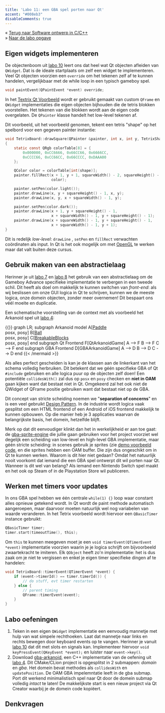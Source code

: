 ```yaml
---
title: 'Labo 11: een GBA spel porten naar Qt'
accent: "#008eb3"
disableComments: true
---
```


&laquo;&nbsp;[Terug naar Software ontwerp in C/C++](/teaching/cpp)<br/>
&raquo;&nbsp;[Naar de labo opgave](#oef)

## Eigen widgets implementeren 

De objectenboom uit [labo 10](/teaching/cpp/labo-10) leert ons dat heel wat Qt objecten afleiden van `QWidget`. Dat is de ideale startplaats om zelf een widget te implementeren. Veel Qt objecten voorzien een `override` om het tekenen zelf af te kunnen handelen, vergelijkbaar met de while loop in een typisch gameboy spel. 

```C
void paintEvent(QPaintEvent *event) override;
```

In het [Textrix Qt Voorbeeld](http://doc.qt.io/qt-5/qtwidgets-widgets-tetrix-example.html) wordt er gebruikt gemaakt van custom `QFrame` en `QWidget` implementaties die eigen objecten bijhouden die de tetris blokken voorstellen. Het tekenen van die blokken wordt aan de eigen code overgelaten. De `QPainter` klasse handelt het low-level tekenen af. 

Dit voorbeeld, uit het voorbeeld genomen, tekent een tetris "shape" op het spelbord voor een gegeven painter instantie:

```C
void TetrixBoard::drawSquare(QPainter &painter, int x, int y, TetrixShape shape)
{
    static const QRgb colorTable[8] = {
        0x000000, 0xCC6666, 0x66CC66, 0x6666CC,
        0xCCCC66, 0xCC66CC, 0x66CCCC, 0xDAAA00
    };

    QColor color = colorTable[int(shape)];
    painter.fillRect(x + 1, y + 1, squareWidth() - 2, squareHeight() - 2,
                     color);

    painter.setPen(color.light());
    painter.drawLine(x, y + squareHeight() - 1, x, y);
    painter.drawLine(x, y, x + squareWidth() - 1, y);

    painter.setPen(color.dark());
    painter.drawLine(x + 1, y + squareHeight() - 1,
                     x + squareWidth() - 1, y + squareHeight() - 1);
    painter.drawLine(x + squareWidth() - 1, y + squareHeight() - 1,
                     x + squareWidth() - 1, y + 1);
}
```

Dit is redelijk _low-level_: `drawLine` , `setPen` en `fillRect` verwachten coördinaten als input. In Qt is het ook mogelijk om met [OpenGL](http://doc.qt.io/qt-5/qtopengl-index.html) te werken maar dat valt buiten deze cursus. 

## Gebruik maken van een abstractielaag

Herinner je uit [labo 7](/teaching/cpp/labo-7) en [labo 8](/teaching/cpp/labo-8) het gebruik van een abstractielaag om de Gameboy Advance specifieke implementatie te verbergen in een tweede schil. Dit heeft als doel om makkelijk te kunnen switchen van _front-end_: als wij beslissen om onze GUI logica in Qt te schrijven, kunnen we de meeste logica, onze domein objecten, zonder meer overnemen! Dit bespaart ons véél moeite en duplicatie. 

Een schematische voorstelling van de context met als voorbeeld het Arkanoid spel uit [labo 4](/teaching/cpp/labo-4):

{{<mermaid>}}
graph LR;
    subgraph Arkanoid model
        A[<u>Paddle</u><br/>posx, posy]
        B[<u>Ball</u><br/>posx, posy]
        C[<u>BreakableBlocks</u><br/>posx, posy]
    end
    subgraph Qt Frontend
        F[QtArkanoidGame]
        A --> F
        B --> F
        C --> F
    end
    subgraph GBA Frontend
        D[GBAArkanoidGame]
        A --> D
        B --> D
        C --> D
    end
{{< /mermaid >}}

Als alles perfect gescheiden is kan je de klassen aan de linkerkant van het schema volledig herbruiken. Dit betekent dat we géén specifieke GBA of Qt `#include` gebruiken en alle logica puur op de objecten zelf doen! Een potentiële `collidesWith()` zal dus op `posx` en `posy` checken en **niet in OAM** gaan kijken want dat bestaat niet in Qt. Omgekeerd zal het ook niet de QWidget of QFrame positie gebruiken want dat bestaat niet op de GBA.

Dit concept van stricte scheiding noemen we "**separation of concerns**" en is een veel gebruikt [Design Pattern](https://en.wikipedia.org/wiki/Separation_of_concerns). In de industrie wordt logica vaak gesplitst om een HTML frontend of een Android of iOS frontend makkelijk te kunnen opbouwen. Op die manier heb je 3 applicaties waarvan de belangrijkste basis, het domein, hetzelfde blijft. 

Merk op dat dit eenvoudiger klinkt dan het in werkelijkheid er aan toe gaat: de [gba-sprite-engine](https://github.com/wgroeneveld/gba-sprite-engine) die jullie gaan gebruiken voor het project voorziet wel degelijk een scheiding van low-level en high-level GBA implementatie, maar géén stricte scheiding: in scenes gebruik je sprites (zie [demo voorbeeld code](https://github.com/wgroeneveld/gba-sprite-engine/blob/master/demos/demo1-basicfeatures/src/flying_stuff_scene.h), en die sprites hebben een OAM buffer. Die zijn dus ongeschikt om in Qt te kunnen werken. Waarom is dit hier niet gedaan? Omdat het natuurlijk nooit voorkomt dat iemand die een GBA spel ontwerpt dit wil porten naar Qt. Wanneer is dit wel van belang? Als iemand een Nintendo Switch spel maakt en het ook op Steam of in de Playstation Store wil publiceren. 

## Werken met timers voor updates

In ons GBA spel hebben we één centrale `while(1) {}` loop waar constant alles opnieuw getekend wordt. In Qt wordt de paint methode automatisch aangeroepen, maar daarvoor moeten natuurlijk wel nog variabelen van waarde veranderen. In het Tetrix voorbeeld wordt hiervoor een `QBasicTimer` instance gebruikt:

```C
QBasicTimer timer;
timer.start(timeoutTime(), this);
```

Om `this` te kunnen meegeven moet je een `void timerEvent(QTimerEvent *event)` implementatie voorzien waarin je je logica schrijft om bijvoorbeeld zwaartekracht te imiteren. Elk `QObject` heeft zo'n implementatie: het is dus zaak om je niet te vergissen en enkel je eigen timer specifieke dingen af te handelen:

```C
void TetrixBoard::timerEvent(QTimerEvent *event) {
    if (event->timerId() == timer.timerId()) {
        // do stuff, evt timer restarten
    } else {
        // parent timing
        QFrame::timerEvent(event);
    }
}
```

## Labo oefeningen
<a name="oef"></a>

1. Teken in een eigen `QWidget` implementatie een eenvoudig mannetje met hulp van wat simpele rechthoeken. Laat dat mannetje naar links en rechts bewegen door keyboard events op te vangen. Herinner je vanuit [labo 10](/teaching/cpp/labo-10) dat dit met slots en signals kan. Implementeer hiervoor `void keyPressEvent(QKeyEvent *event);` en luister naar `event->key()`.
2. Download [gba-arkanoid](/teaching/cpp/gba-arkanoid.zip), een C++ implementatie van de oefening uit [labo 4](/teaching/cpp/labo-4#oef). Dit CMake/CLion project is opgesplitst in 2 submappen: _domain_ en _gba_. Het domein bevat methodes als `collidesWith` en `updatePosition`. De OAM GBA impelemntatie leeft in de gba submap. <br/>Port dit werkend minimalistisch spel naar Qt door de domein submap volledig _intact_ te laten! De makkelijkste start is een nieuw project via Qt Creator waarbij je de domein code kopiëert. 

## Denkvragen
